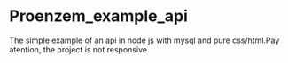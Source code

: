 # Proenzem_example_api
The simple example of an api in node js with mysql and pure css/html.Pay atention, the project is not responsive
